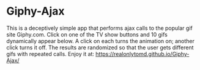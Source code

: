 # Giphy-Ajax
This is a deceptively simple app that performs ajax calls to the popular gif site Giphy.com. Click on one of the TV show buttons and 10 gifs dynamically appear below. A click on each turns the animation on; another click turns it off. The results are randomized so that the user gets different gifs with repeated calls. Enjoy it at: https://realonlytomd.github.io/Giphy-Ajax/